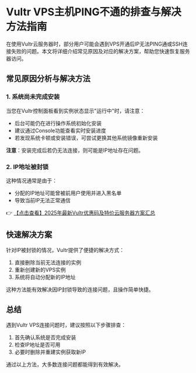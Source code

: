 # Vultr VPS主机PING不通的排查与解决方法指南

在使用Vultr云服务器时，部分用户可能会遇到VPS开通后IP无法PING通或SSH连接失败的问题。本文将详细介绍常见原因及对应的解决方案，帮助您快速恢复服务器访问。

## 常见原因分析与解决方法

### 1. 系统尚未完成安装

当您在Vultr控制面板看到实例状态显示"运行中"时，请注意：

- 后台可能仍在进行操作系统初始化安装
- 建议通过Console功能查看实时安装进度
- 若发现系统卡顿或安装错误，可尝试更换其他系统镜像重新安装

**注意**：安装完成后若仍无法连接，则可能是IP地址存在问题。

### 2. IP地址被封锁

这种情况通常是由于：

- 分配的IP地址可能曾被前用户使用并进入黑名单
- 导致当前IP无法正常通信

👉 [【点击查看】2025年最新Vultr优惠码及特价云服务器方案汇总](https://bit.ly/VuLtr)

## 快速解决方案

针对IP被封锁的情况，Vultr提供了便捷的解决方式：

1. 直接删除当前无法连接的实例
2. 重新创建新的VPS实例
3. 系统将自动分配新的IP地址

这种方法能有效解决因IP封锁导致的连接问题，且操作简单快捷。

## 总结

遇到Vultr VPS连接问题时，建议按照以下步骤排查：

1. 首先确认系统是否完成安装
2. 检查IP地址是否可用
3. 必要时删除并重建实例获取新IP

通过以上方法，大多数连接问题都能得到有效解决。